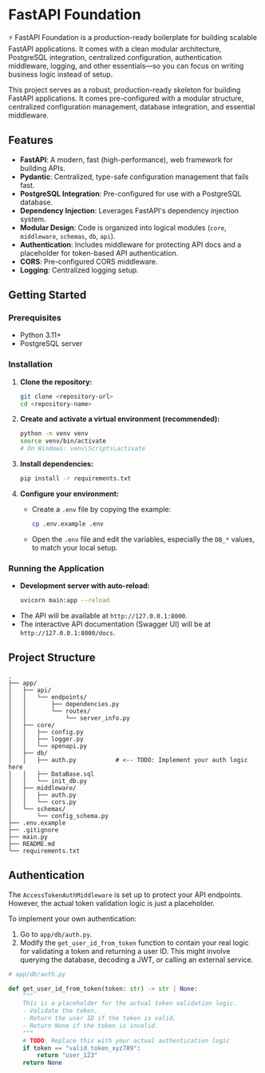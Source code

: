 # FastAPI Foundation

⚡ FastAPI Foundation is a production-ready boilerplate for building scalable FastAPI applications. It comes with a clean modular architecture, PostgreSQL integration, centralized configuration, authentication middleware, logging, and other essentials—so you can focus on writing business logic instead of setup.

This project serves as a robust, production-ready skeleton for building FastAPI applications. It comes pre-configured with a modular structure, centralized configuration management, database integration, and essential middleware.

## Features

- **FastAPI**: A modern, fast (high-performance), web framework for building APIs.
- **Pydantic**: Centralized, type-safe configuration management that fails fast.
- **PostgreSQL Integration**: Pre-configured for use with a PostgreSQL database.
- **Dependency Injection**: Leverages FastAPI's dependency injection system.
- **Modular Design**: Code is organized into logical modules (`core`, `middleware`, `schemas`, `db`, `api`).
- **Authentication**: Includes middleware for protecting API docs and a placeholder for token-based API authentication.
- **CORS**: Pre-configured CORS middleware.
- **Logging**: Centralized logging setup.

## Getting Started

### Prerequisites

- Python 3.11+
- PostgreSQL server

### Installation

1.  **Clone the repository:**
    ```bash
    git clone <repository-url>
    cd <repository-name>
    ```

2.  **Create and activate a virtual environment (recommended):**
    ```bash
    python -m venv venv
    source venv/bin/activate
    # On Windows: venv\Scripts\activate
    ```

3.  **Install dependencies:**
    ```bash
    pip install -r requirements.txt
    ```

4.  **Configure your environment:**
    -   Create a `.env` file by copying the example:
        ```bash
        cp .env.example .env
        ```
    -   Open the `.env` file and edit the variables, especially the `DB_*` values, to match your local setup.

### Running the Application

-   **Development server with auto-reload:**
    ```bash
    uvicorn main:app --reload
    ```
-   The API will be available at `http://127.0.0.1:8000`.
-   The interactive API documentation (Swagger UI) will be at `http://127.0.0.1:8000/docs`.

## Project Structure

```
.
├── app/
│   ├── api/
│   │   └── endpoints/
│   │       ├── dependencies.py
│   │       └── routes/
│   │           └── server_info.py
│   ├── core/
│   │   ├── config.py
│   │   ├── logger.py
│   │   └── openapi.py
│   ├── db/
│   │   ├── auth.py           # <-- TODO: Implement your auth logic here
│   │   ├── DataBase.sql
│   │   └── init_db.py
│   ├── middleware/
│   │   ├── auth.py
│   │   └── cors.py
│   └── schemas/
│       └── config_schema.py
├── .env.example
├── .gitignore
├── main.py
├── README.md
└── requirements.txt
```

## Authentication

The `AccessTokenAuthMiddleware` is set up to protect your API endpoints. However, the actual token validation logic is just a placeholder.

To implement your own authentication:
1.  Go to `app/db/auth.py`.
2.  Modify the `get_user_id_from_token` function to contain your real logic for validating a token and returning a user ID. This might involve querying the database, decoding a JWT, or calling an external service.

```python
# app/db/auth.py

def get_user_id_from_token(token: str) -> str | None:
    """
    This is a placeholder for the actual token validation logic.
    - Validate the token.
    - Return the user ID if the token is valid.
    - Return None if the token is invalid.
    """
    # TODO: Replace this with your actual authentication logic
    if token == "valid_token_xyz789":
        return "user_123"
    return None
```